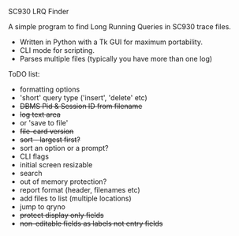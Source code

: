 SC930 LRQ Finder

A simple program to find Long Running Queries in SC930 trace files.

* Written in Python with a Tk GUI for maximum portability.  
* CLI mode for scripting.
* Parses multiple files (typically you have more than one log)

ToDO list:

* formatting options
* 'short' query type ('insert', 'delete' etc)
* ~~DBMS Pid & Session ID from filename~~
* ~~log text area~~ 
* or 'save to file'
* ~~file-card version~~
* ~~sort - largest first?~~
* sort an option or a prompt?
* CLI flags
* initial screen resizable
* search
* out of memory protection?
* report format (header, filenames etc)
* add files to list (multiple locations)
* jump to qryno
* ~~protect display only fields~~
* ~~non-editable fields as labels not entry fields~~
